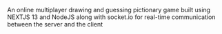 An online multiplayer drawing and guessing pictionary game built using NEXTJS 13 and NodeJS along with socket.io for real-time communication between the server and the client
